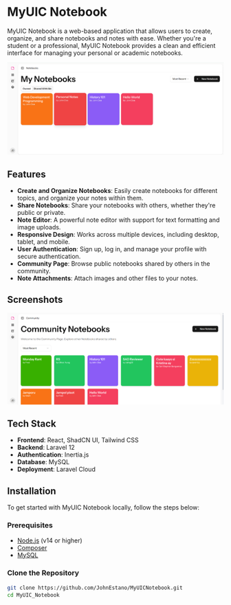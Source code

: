# MyUIC Notebook

MyUIC Notebook is a web-based application that allows users to create, organize, and share notebooks and notes with ease. Whether you're a student or a professional, MyUIC Notebook provides a clean and efficient interface for managing your personal or academic notebooks.

![MyUIC Notebook](./images/1.png)

## Features

- **Create and Organize Notebooks**: Easily create notebooks for different topics, and organize your notes within them.
- **Share Notebooks**: Share your notebooks with others, whether they're public or private.
- **Note Editor**: A powerful note editor with support for text formatting and image uploads.
- **Responsive Design**: Works across multiple devices, including desktop, tablet, and mobile.
- **User Authentication**: Sign up, log in, and manage your profile with secure authentication.
- **Community Page**: Browse public notebooks shared by others in the community.
- **Note Attachments**: Attach images and other files to your notes.

## Screenshots

![Dashboard](./images/2.png)

## Tech Stack

- **Frontend**: React, ShadCN UI, Tailwind CSS
- **Backend**: Laravel 12
- **Authentication**: Inertia.js
- **Database**: MySQL
- **Deployment**: Laravel Cloud

## Installation

To get started with MyUIC Notebook locally, follow the steps below:

### Prerequisites

- [Node.js](https://nodejs.org/) (v14 or higher)
- [Composer](https://getcomposer.org/)
- [MySQL](https://www.mysql.com/)

### Clone the Repository

```bash
git clone https://github.com/JohnEstano/MyUICNotebook.git
cd MyUIC_Notebook



